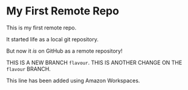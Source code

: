 # My First Remote Repo

This is my first remote repo.

It started life as a local git repository.

But now it *is* on GitHub as a remote repository!

THIS IS A NEW BRANCH `flavour`.
THIS IS ANOTHER CHANGE ON THE `flavour` BRANCH.

This line has been added using Amazon Workspaces.
